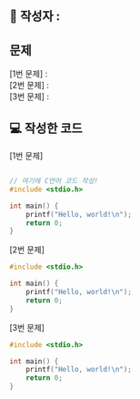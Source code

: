 ## 📌 작성자 : 

## 문제
<!-- 백준 문제 또는 참고한 문제 링크를 남겨주세요. -->
[1번 문제] :  
[2번 문제] :  
[3번 문제] :

## 💻 작성한 코드
[1번 문제]
```c

// 여기에 C언어 코드 작성!
#include <stdio.h>

int main() {
    printf("Hello, world!\n");
    return 0;
}
```
[2번 문제]
```c
#include <stdio.h>

int main() {
    printf("Hello, world!\n");
    return 0;
}
```
[3번 문제]
```c
#include <stdio.h>

int main() {
    printf("Hello, world!\n");
    return 0;
}
```
